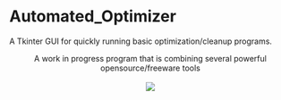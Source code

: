 # Automated_Optimizer

A Tkinter GUI for quickly running basic optimization/cleanup programs.
<p align="center">
A work in progress program that is combining several powerful opensource/freeware tools<br></br>
<img src='http://s16.postimg.org/gxucqw6k5/Untitled.png'>
</center>
